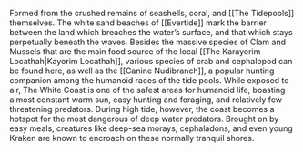 Formed from the crushed remains of seashells, coral, and [[The Tidepools]] themselves. The white sand beaches of [[Evertide]] mark the barrier between the land which breaches the water’s surface, and that which stays perpetually beneath the waves. Besides the massive species of Clam and Mussels that are the main food source of the local [[The Karayorim Locathah|Kayorim Locathah]], various species of crab and cephalopod can be found here, as well as the [[Canine Nudibranch]], a popular hunting companion among the humanoid races of the tide pools. While exposed to air, The White Coast is one of the safest areas for humanoid life, boasting almost constant warm sun, easy hunting and foraging, and relatively few threatening predators. During high tide, however, the coast becomes a hotspot for the most dangerous of deep water predators. Brought on by easy meals, creatures like deep-sea morays, cephaladons, and even young Kraken are known to encroach on these normally tranquil shores.